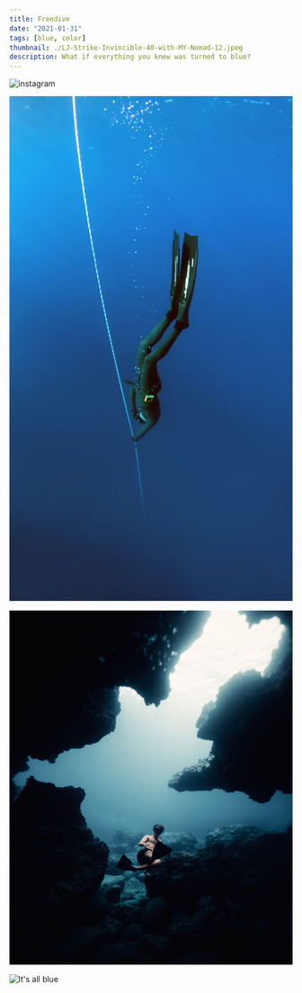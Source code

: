 ```yaml
---
title: Freedive
date: "2021-01-31"
tags: [blue, color]
thumbnail: ./LJ-Strike-Invincible-40-with-MY-Nomad-12.jpeg
description: What if everything you knew was turned to blue?
---
```


<!-- ![It's all blue](./cody-davis-253925-unsplash.jpg) -->

<!-- ![It's all blue](./cody-davis-259003-unsplash.jpg) -->

![instagram](Cb0bj5NPmMb)

![It's all blue](./freedive1.jpeg)


![It's all blue](./freedive2.jpeg)

![It's all blue](./freedive3.jpeg)
